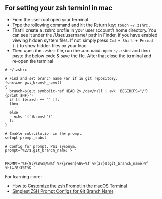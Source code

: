 ## For setting your zsh terminl in mac
- From the user root open your terminal
- Type the following command and hit the Return key: ` touch ~/.zshrc ` . 
- That’ll create a .zshrc profile in your user account’s home directory. You can see it under the /User/username/ path in Finder, if you have enabled viewing hidden system files. If not, simply press ` Cmd + Shift + Period (.) ` to show hidden files on your Mac.
- Then open the `.zshrc` file, run the command: `open ~/.zshrc` and then paste the below code & save the file. After that close the terminal and re-open the terminal

```
# ~/.zshrc

# Find and set branch name var if in git repository.
function git_branch_name()
{
  branch=$(git symbolic-ref HEAD 2> /dev/null | awk 'BEGIN{FS="/"} {print $NF}')
  if [[ $branch == "" ]];
  then
    :
  else
    echo '('$branch')'
  fi
}

# Enable substitution in the prompt.
setopt prompt_subst

# Config for prompt. PS1 synonym.
prompt='%2/$(git_branch_name) > '


PROMPT='%F{91}%B%n@%m%f %F{green}%B%~%f %F{27}$(git_branch_name)%f
%F{178}$%f%b '
```


For learning more:
- [How to Customize the zsh Prompt in the macOS Terminal](https://www.makeuseof.com/customize-zsh-prompt-macos-terminal/)
- [Simplest ZSH Prompt Configs for Git Branch Name](https://medium.com/pareture/simplest-zsh-prompt-configs-for-git-branch-name-3d01602a6f33)
